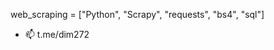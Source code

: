 web_scraping = 
["Python", "Scrapy", "requests", "bs4", "sql"]
- 📫 t.me/dim272

<!---
dim272/dim272 is a ✨ special ✨ repository because its `README.md` (this file) appears on your GitHub profile.
You can click the Preview link to take a look at your changes.
--->
